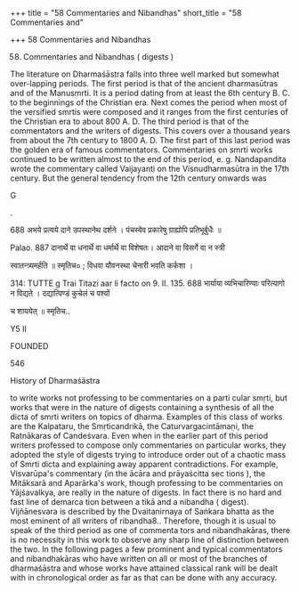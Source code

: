 +++
title = "58 Commentaries and Nibandhas"
short_title = "58 Commentaries and"

+++
58 Commentaries and Nibandhas


58. Commentaries and Nibandhas ( digests ) 

The literature on Dharmaśāstra falls into three well marked but somewhat over-lapping periods. The first period is that of the ancient dharmasūtras and of the Manusmrti. It is a period dating from at least the 6th century B. C. to the beginnings of the Christian era. Next comes the period when most of the versified smrtis were composed and it ranges from the first centuries of the Christian era to about 800 A. D. The third period is that of the commentators and the writers of digests. This covers over a thousand years from about the 7th century to 1800 A. D. The first part of this last period was the golden era of famous commentators. Commentaries on smrti works continued to be written almost to the end of this period, e. g. Nandapandita wrote the commentary called Vaijayanti on the Visnudharmasūtra in the 17th century. But the general tendency from the 12th century onwards was 





G 

. 









688 अभये प्रत्यये दाने उपस्थानेथ दर्शने । पंचस्वेव प्रकारेषु ग्राह्योपि प्रतिभूर्बुधैः ॥ 

Palao. 887 दानार्थे वा धनार्थे वा धर्मार्थे वा विशेषतः। आदाने वा विसर्गे वा न स्त्री 

स्वातन्त्र्यमर्हति ॥ स्मृतिच० ; विधवा यौवनस्था चेनारी भवति कर्कशा । 

314: TUTTE g Trai Titazi aar li facto on 9. II. 135. 688 भार्याया व्यभिचारिण्याः परित्यागो न विद्यते । दद्यात्पिण्डं कुचेलं च पश्यों 

च शाययेत् ॥ स्मृतिच.. 

Y5 II 

FOUNDED 

546 

History of Dharmaśāstra 

to write works not professing to be commentaries on a parti cular smṛti, but works that were in the nature of digests containing a synthesis of all the dicta of smrti writers on topics of dharma. Examples of this class of works are the Kalpataru, the Smṛticandrikā, the Caturvargacintāmaṇi, the Ratnākaras of Candeśvara. Even when in the earlier part of this period writers professed to compose only commentaries on particular works, they adopted the style of digests trying to introduce order out of a chaotic mass of Smrti dicta and explaining away apparent contradictions. For example, Visvarūpa's commentary (in the ācāra and prāyaścitta sec tions ), the Mitāksarā and Aparārka's work, though professing to be commentaries on Yājśavalkya, are really in the nature of digests. In fact there is no hard and fast line of demarca tion between a tikā and a nibandha ( digest). Vijñānesvara is described by the Dvaitanirnaya of Saṅkara bhatta as the most eminent of all writers of ribandha8.. Therefore, though it is usual to speak of the third period as one of commenta tors and nibandhakāras, there is no necessity in this work to observe any sharp line of distinction between the two. In the following pages a few prominent and typical commentators and nibandhakāras who have written on all or most of the branches of dharmaśāstra and whose works have attained classical rank will be dealt with in chronological order as far as that can be done with any accuracy. 
